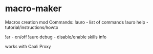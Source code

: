 # macro-maker
Macros creation mod
Commands:
!auro - list of commands
!auro help - tutorial/instructions/howto

!ar - on/off
!auro debug - disable/enable skills info

works with Caali Proxy
